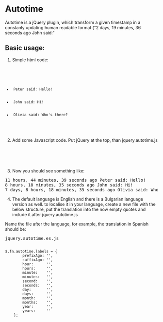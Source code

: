 # Autotime

Autotime is a jQuery plugin, which transform a given timestamp in a constanly
updating human readable format ("2 days, 19 minutes, 36 seconds ago John said:"

## Basic usage:

1. Simple html code:

<code>
    <ul>
        <li data-autotime="1377674598"><span class="autotime-updated"></span> Peter said: Hello!</li>
	<li data-autotime="1377686962"><span class="autotime-updated"></span> John said: Hi!</li>
        <li data-autotime="1377082162"><span class="autotime-updated"></span> Olivia said: Who's there?</li>
    </ul>
</code> 

2. Add some Javascript code. Put jQuery at the top, than jquery.autotime.js

<code>
    <script src="//ajax.googleapis.com/ajax/libs/jquery/1.10.2/jquery.min.js" type="text/javascript"></script>
    <script src="jquery.autotime.js" type="text/javascript"></script>
    <script type="text/javascript">
        $(function(){
            $("[data-autotime]").autotime({
                refresh_time: 1
            });
	});
    </script>
</code>

3. Now you should see something like:

<pre>
11 hours, 44 minutes, 39 seconds ago Peter said: Hello!
8 hours, 18 minutes, 35 seconds ago John said: Hi!
7 days, 8 hours, 18 minutes, 35 seconds ago Olivia said: Who's there?
</pre>

4. The default language is English and there is a Bulgarian language version as well. 
to localise it in your language, create a new file with the below structure, 
put the translation into the now empty quotes and include it after jquery.autotime.js

Name the file after the language, for example, the translation in Spanish should be:

<pre>jquery.autotime.es.js</pre>


<code>
$.fn.autotime.labels = {
		prefixAgo: '',
		suffixAgo: '',
		hour:      '',
		hours:     '',
		minute:    '',
		minutes:   '',
		second:    '',
		seconds:   '',
		day:       '',
		days:      '',
		month:     '',
		months:    '',
		year:      '',
		years:     ''
	};
</code>
